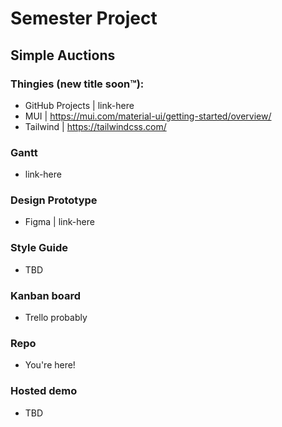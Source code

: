 # Semester Project


## Simple Auctions

### Thingies (new title soon:tm:):
- GitHub Projects | link-here
- MUI | https://mui.com/material-ui/getting-started/overview/
- Tailwind | https://tailwindcss.com/
### Gantt
- link-here

### Design Prototype
- Figma | link-here

### Style Guide
- TBD

### Kanban board
- Trello probably

### Repo
- You're here!

### Hosted demo
- TBD
